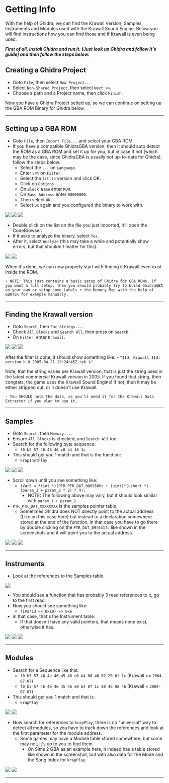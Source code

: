 # Getting Info

With the help of Ghidra, we can find the Krawall Version, Samples, Instruments and Modules used with the Krawall Sound Engine.
Below you will find instructions how you can find those and if Krawall is even being used.

***First of all, install Ghidra and run it. (Just look up Ghidra and follow it's guide) and then follow the steps below.***


## Creating a Ghidra Project
- Goto `File`, then select `New Project...`
- Select `Non-Shared Project`, then select `Next >>`.
- Choose a path and a Project name, then click `Finish`.

Now you have a Ghidra Project setted up, so we can continue on setting up the GBA ROM Binary for Ghidra below.

---

## Setting up a GBA ROM
- Goto `File`, then `Import File...` and select your GBA ROM.
- If you have a compatible GhidraGBA version, then it should auto detect the ROM as a GBA ROM and set it up for you, but in case if not (which may be the case, since GhidraGBA is usually not up-to-date for Ghidra), follow the steps below.
    - Select the `...` on `Language`.
    - Enter `v4t` on `Filter`.
    - Select the `little` version and click OK.
    - Click on `Options...`.
    - On `Block Name` enter `ROM`.
    - On `Base Address` enter `08000000`.
    - Then select `OK`.
    - Select `OK` again and you configured the binary to work with.

![](screenshots/loadfile.png?raw=true)
![](screenshots/language.png?raw=true)
![](screenshots/options.png?raw=true)

- Double click on the list on the file you just imported, it'll open the CodeBrowser.
- If it asks to analyze the binary, select `Yes`.
- After it, select `Analyze` (this may take a while and potentially show errors, but that shouldn't matter for this).

![](screenshots/yes-no-analyze.png?raw=true)
![](screenshots/analyze.png?raw=true)

When it's done, we can now properly start with finding if Krawall even exist inside the ROM.

    - NOTE: This just contains a basic setup of Ghidra for GBA ROMs. If you want a full setup, then you should probably try to build GhidraGBA on your own or setup some Labels + the Memory Map with the help of GBATEK for example manually.

---

## Finding the Krawall version
- Goto `Search`, then `For Strings...`.
- Check `All Blocks` and `Search All`, then press on `Search`.
- On `Filter`, enter `Krawall`.

![](screenshots/for-strings.png?raw=true)
![](screenshots/for-strings-box1.png?raw=true)
![](screenshots/krawall-search-filter.png?raw=true)

After the filter is done, it should show something like:
    - `"$Id: Krawall $Id: version.h 8 2005-04-21 12:24:45Z seb $"`

Note, that the string varies per Krawall version, that is just the string used in the latest commercial Krawall version in 2005.
If you found that string, then congrats, the game uses the Krawall Sound Engine! If not, then it may be either stripped out, or it doesn't use Krawall.

    - You SHOULD note the date, as you'll need it for the Krawall Data Extractor if you plan to use it.
    
---

## Samples
- Goto `Search`, then `Memory...`.
- Ensure `All Blocks` is checked, and `Search All` too.
- Search for the following byte sequence:
    - `f0 b5 57 46 46 46 c0 b4 16 1c`
- This should get you 1 match and that is the function:
    - `krapInstPlay`

![](screenshots/memory.png?raw=true)
![](screenshots/krapinstplay-sequence.png?raw=true)
![](screenshots/krapinstplay-res.png?raw=true)

- Scroll down until you see something like:
    - `iVar5 = *(int *)(PTR_PTR_DAT_0805580c + (uint)*(ushort *)(param_1 + param_2 * 2) * 4);`
        - NOTE: The following above may vary, but it should look similar with `param_1 + param_2`.
- `PTR_PTR_DAT_XXXXXXXX` is the samples pointer table.
    - Sometimes Ghidra does NOT directly point to the actual address (Like on this case here) but instead to a declaration somewhere stored at the end of the function, in that case you have to go there by double clicking on the `PTR_DAT_09f641fc` like shown in the screenshots and it will point you to the actual address. 

![](screenshots/samples-func.png?raw=true)
![](screenshots/samples-need-relook.png?raw=true)
![](screenshots/proper-samples.png?raw=true)

---

## Instruments
- Look at the references to the Samples table.

![](screenshots/samples-ref.png?raw=true)

- You should see a function that has probably 3 read references to it, go to the first read.
- Now you should see something like:
    - `(iVar13 << 0x10) >> 0xe`
- in that case, that's the Instrument table.
    - If that doesn't have any valid pointers, that means none exist, otherwise it has.

![](screenshots/instruments-func.png?raw=true)
![](screenshots/instruments-need-relook.png?raw=true)
![](screenshots/proper-instruments.png?raw=true)

---

## Modules
- Search for a Sequence like this:
    - `f0 b5 57 46 4e 46 45 46 e0 b4 80 46 02 20 0f 1c` (Krawall >= `2004-07-07`)
    - `f0 b5 57 46 4e 46 45 46 e0 b4 0f 1c 80 46 92 46` (Krawall <  `2004-07-07`)
- This should get you 1 match and that is:
    - `krapPlay`

![](screenshots/krapplay-sequence.png?raw=true)
![](screenshots/krapplay-res.png?raw=true)

- Now search for references to `krapPlay`, there is no "universal" way to detect all modules, so you have to track down the references and look at the first parameter for the module address.
    - Some games may have a Module table stored somewhere, but some may not, it's up to you to find them.
        - On Sims 2 GBA as an example here, it indeed has a table stored like shown in the screenshot, but with also data for the Mode and the Song Index for `krapPlay`.

![](screenshots/krapplay-ref.png?raw=true)
![](screenshots/krapplay-call.png?raw=true)

---